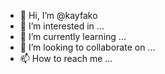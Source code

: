 - 👋 Hi, I’m @kayfako
- 👀 I’m interested in ...
- 🌱 I’m currently learning ...
- 💞️ I’m looking to collaborate on ...
- 📫 How to reach me ...

<!---
kayfako/kayfako is a ✨ special ✨ repository because its `README.md` (this file) appears on your GitHub profile.
You can click the Preview link to take a look at your changes.
--->
